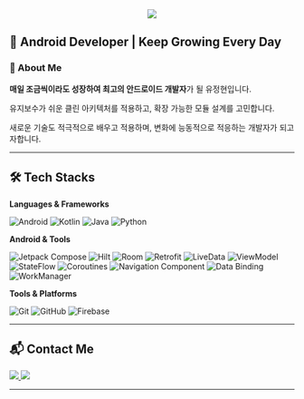 <div align="center">
  <img src="https://capsule-render.vercel.app/api?type=waving&color=5fe3da&height=250&text=JeongHyeon%20Yu&desc=Junior%20Android%20Developer&descSize=20&descAlignY=75&animation=fadeIn&fontColor=000000&fontSize=70" />
</div>


## 🚀 Android Developer | Keep Growing Every Day  

### 👋 About Me
**매일 조금씩이라도 성장하여 최고의 안드로이드 개발자**가 될 유정현입니다.

유지보수가 쉬운 클린 아키텍처를 적용하고, 확장 가능한 모듈 설계를 고민합니다.

새로운 기술도 적극적으로 배우고 적용하며, 변화에 능동적으로 적응하는 개발자가 되고자합니다.

---

## 🛠️ Tech Stacks  
**Languages & Frameworks**  

![Android](https://img.shields.io/badge/Android-3DDC84?style=for-the-badge&logo=Android&logoColor=white)
![Kotlin](https://img.shields.io/badge/Kotlin-7F52FF?style=for-the-badge&logo=Kotlin&logoColor=white)
![Java](https://img.shields.io/badge/Java-007396?style=for-the-badge&logo=Java&logoColor=white)
![Python](https://img.shields.io/badge/Python-3776AB?style=for-the-badge&logo=Python&logoColor=white)

**Android & Tools**  

![Jetpack Compose](https://img.shields.io/badge/Jetpack%20Compose-4285F4?style=for-the-badge&logo=Jetpack%20Compose&logoColor=white)
![Hilt](https://img.shields.io/badge/Hilt-007ACC?style=for-the-badge&logo=Hilt&logoColor=white)
![Room](https://img.shields.io/badge/Room-6DB33F?style=for-the-badge&logo=Room&logoColor=white)
![Retrofit](https://img.shields.io/badge/Retrofit-4FC08D?style=for-the-badge&logo=Retrofit&logoColor=white)
![LiveData](https://img.shields.io/badge/LiveData-FF9800?style=for-the-badge&logo=Android&logoColor=white)
![ViewModel](https://img.shields.io/badge/ViewModel-6200EA?style=for-the-badge&logo=Android&logoColor=white)
![StateFlow](https://img.shields.io/badge/StateFlow-673AB7?style=for-the-badge&logo=Android&logoColor=white)
![Coroutines](https://img.shields.io/badge/Coroutines-009688?style=for-the-badge&logo=Android&logoColor=white)
![Navigation Component](https://img.shields.io/badge/Navigation-00897B?style=for-the-badge&logo=Android&logoColor=white)
![Data Binding](https://img.shields.io/badge/DataBinding-FF7043?style=for-the-badge&logo=Android&logoColor=white)
![WorkManager](https://img.shields.io/badge/WorkManager-512DA8?style=for-the-badge&logo=Android&logoColor=white)

**Tools & Platforms**  

![Git](https://img.shields.io/badge/Git-F05032?style=for-the-badge&logo=Git&logoColor=white)
![GitHub](https://img.shields.io/badge/Github-181717?style=for-the-badge&logo=Github&logoColor=white)
![Firebase](https://img.shields.io/badge/Firebase-FFCA28?style=for-the-badge&logo=Firebase&logoColor=white)

---

## 📬 Contact Me  
<div align="left">
    <a href="https://jeongjeonge.tistory.com">
        <img src="https://img.shields.io/badge/Tistory-000000?style=for-the-badge&logo=Tistory&logoColor=white">
    </a>
    <a href="mailto:jeongjeonge2@gmail.com">
        <img src="https://img.shields.io/badge/Gmail-EA4335?style=for-the-badge&logo=Gmail&logoColor=white">
    </a>
</div>

---
